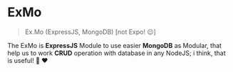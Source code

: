 # ExMo

> Ex.Mo (ExpressJS, MongoDB) [not Expo! :wink:]

The ExMo is **ExpressJS** Module to use easier **MongoDB** as Modular, that help us to work **CRUD** operation with database in any NodeJS;
i think, that is useful! :thinking: :heart:
